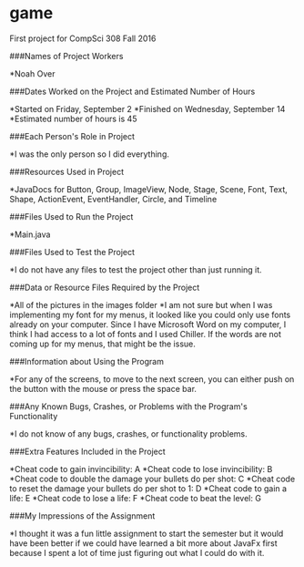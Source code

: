 game
====

First project for CompSci 308 Fall 2016

###Names of Project Workers

*Noah Over

###Dates Worked on the Project and Estimated Number of Hours

*Started on Friday, September 2
*Finished on Wednesday, September 14
*Estimated number of hours is 45

###Each Person's Role in Project

*I was the only person so I did everything.

###Resources Used in Project

*JavaDocs for Button, Group, ImageView, Node, Stage, Scene, Font, Text, Shape, ActionEvent, EventHandler, Circle, and
	Timeline

###Files Used to Run the Project

*Main.java

###Files Used to Test the Project

*I do not have any files to test the project other than just running it.

###Data or Resource Files Required by the Project

*All of the pictures in the images folder
*I am not sure but when I was implementing my font for my menus, it looked like you could only use fonts already on 
 your computer. Since I have Microsoft Word on my computer, I think I had access to a lot of fonts and I used 
 Chiller. If the words are not coming up for my menus, that might be the issue.

###Information about Using the Program

*For any of the screens, to move to the next screen, you can either push on the button with the mouse or press the 
 space bar.

###Any Known Bugs, Crashes, or Problems with the Program's Functionality

*I do not know of any bugs, crashes, or functionality problems.

###Extra Features Included in the Project

*Cheat code to gain invincibility: A
*Cheat code to lose invincibility: B
*Cheat code to double the damage your bullets do per shot: C
*Cheat code to reset the damage your bullets do per shot to 1: D
*Cheat code to gain a life: E
*Cheat code to lose a life: F
*Cheat code to beat the level: G

###My Impressions of the Assignment

*I thought it was a fun little assignment to start the semester but it would have been better if we could have learned
 a bit more about JavaFx first because I spent a lot of time just figuring out what I could do with it.
 

